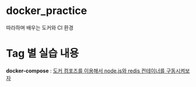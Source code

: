 # docker_practice
따라하며 배우는 도커와 CI 환경

# Tag 별 실습 내용
<b>docker-compose</b> : <a href = "https://velog.io/@kdaeyeop/도커-컴포즈"> 도커 컴포즈를 이용해서 node.js와 redis 컨테이너를 구동시켜보자 </a>
